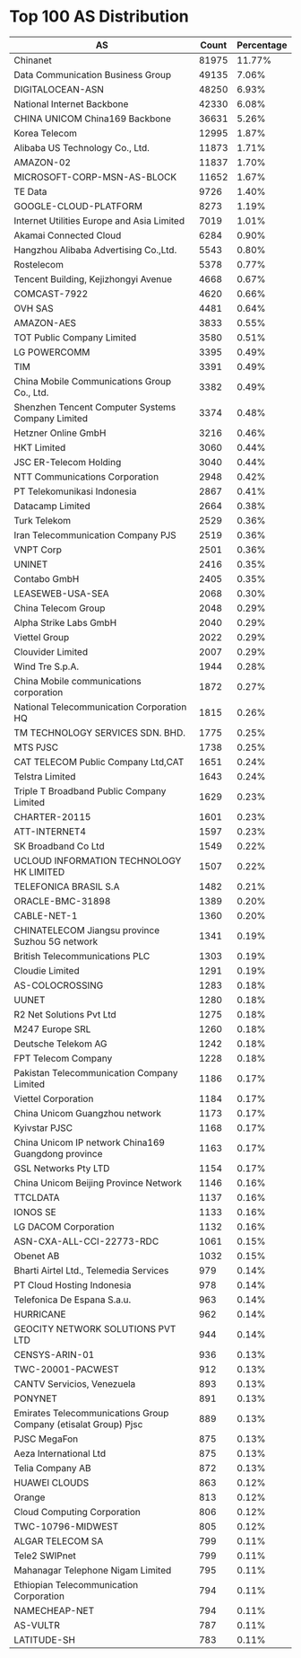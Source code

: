 # Top 100 AS Distribution
| AS | Count | Percentage |
|----|----|----|
| Chinanet | 81975 | 11.77% |
| Data Communication Business Group | 49135 | 7.06% |
| DIGITALOCEAN-ASN | 48250 | 6.93% |
| National Internet Backbone | 42330 | 6.08% |
| CHINA UNICOM China169 Backbone | 36631 | 5.26% |
| Korea Telecom | 12995 | 1.87% |
| Alibaba US Technology Co., Ltd. | 11873 | 1.71% |
| AMAZON-02 | 11837 | 1.70% |
| MICROSOFT-CORP-MSN-AS-BLOCK | 11652 | 1.67% |
| TE Data | 9726 | 1.40% |
| GOOGLE-CLOUD-PLATFORM | 8273 | 1.19% |
| Internet Utilities Europe and Asia Limited | 7019 | 1.01% |
| Akamai Connected Cloud | 6284 | 0.90% |
| Hangzhou Alibaba Advertising Co.,Ltd. | 5543 | 0.80% |
| Rostelecom | 5378 | 0.77% |
| Tencent Building, Kejizhongyi Avenue | 4668 | 0.67% |
| COMCAST-7922 | 4620 | 0.66% |
| OVH SAS | 4481 | 0.64% |
| AMAZON-AES | 3833 | 0.55% |
| TOT Public Company Limited | 3580 | 0.51% |
| LG POWERCOMM | 3395 | 0.49% |
| TIM | 3391 | 0.49% |
| China Mobile Communications Group Co., Ltd. | 3382 | 0.49% |
| Shenzhen Tencent Computer Systems Company Limited | 3374 | 0.48% |
| Hetzner Online GmbH | 3216 | 0.46% |
| HKT Limited | 3060 | 0.44% |
| JSC ER-Telecom Holding | 3040 | 0.44% |
| NTT Communications Corporation | 2948 | 0.42% |
| PT Telekomunikasi Indonesia | 2867 | 0.41% |
| Datacamp Limited | 2664 | 0.38% |
| Turk Telekom | 2529 | 0.36% |
| Iran Telecommunication Company PJS | 2519 | 0.36% |
| VNPT Corp | 2501 | 0.36% |
| UNINET | 2416 | 0.35% |
| Contabo GmbH | 2405 | 0.35% |
| LEASEWEB-USA-SEA | 2068 | 0.30% |
| China Telecom Group | 2048 | 0.29% |
| Alpha Strike Labs GmbH | 2040 | 0.29% |
| Viettel Group | 2022 | 0.29% |
| Clouvider Limited | 2007 | 0.29% |
| Wind Tre S.p.A. | 1944 | 0.28% |
| China Mobile communications corporation | 1872 | 0.27% |
| National Telecommunication Corporation HQ | 1815 | 0.26% |
| TM TECHNOLOGY SERVICES SDN. BHD. | 1775 | 0.25% |
| MTS PJSC | 1738 | 0.25% |
| CAT TELECOM Public Company Ltd,CAT | 1651 | 0.24% |
| Telstra Limited | 1643 | 0.24% |
| Triple T Broadband Public Company Limited | 1629 | 0.23% |
| CHARTER-20115 | 1601 | 0.23% |
| ATT-INTERNET4 | 1597 | 0.23% |
| SK Broadband Co Ltd | 1549 | 0.22% |
| UCLOUD INFORMATION TECHNOLOGY HK LIMITED | 1507 | 0.22% |
| TELEFONICA BRASIL S.A | 1482 | 0.21% |
| ORACLE-BMC-31898 | 1389 | 0.20% |
| CABLE-NET-1 | 1360 | 0.20% |
| CHINATELECOM Jiangsu province Suzhou 5G network | 1341 | 0.19% |
| British Telecommunications PLC | 1303 | 0.19% |
| Cloudie Limited | 1291 | 0.19% |
| AS-COLOCROSSING | 1283 | 0.18% |
| UUNET | 1280 | 0.18% |
| R2 Net Solutions Pvt Ltd | 1275 | 0.18% |
| M247 Europe SRL | 1260 | 0.18% |
| Deutsche Telekom AG | 1242 | 0.18% |
| FPT Telecom Company | 1228 | 0.18% |
| Pakistan Telecommunication Company Limited | 1186 | 0.17% |
| Viettel Corporation | 1184 | 0.17% |
| China Unicom Guangzhou network | 1173 | 0.17% |
| Kyivstar PJSC | 1168 | 0.17% |
| China Unicom IP network China169 Guangdong province | 1163 | 0.17% |
| GSL Networks Pty LTD | 1154 | 0.17% |
| China Unicom Beijing Province Network | 1146 | 0.16% |
| TTCLDATA | 1137 | 0.16% |
| IONOS SE | 1133 | 0.16% |
| LG DACOM Corporation | 1132 | 0.16% |
| ASN-CXA-ALL-CCI-22773-RDC | 1061 | 0.15% |
| Obenet AB | 1032 | 0.15% |
| Bharti Airtel Ltd., Telemedia Services | 979 | 0.14% |
| PT Cloud Hosting Indonesia | 978 | 0.14% |
| Telefonica De Espana S.a.u. | 963 | 0.14% |
| HURRICANE | 962 | 0.14% |
| GEOCITY NETWORK SOLUTIONS PVT LTD | 944 | 0.14% |
| CENSYS-ARIN-01 | 936 | 0.13% |
| TWC-20001-PACWEST | 912 | 0.13% |
| CANTV Servicios, Venezuela | 893 | 0.13% |
| PONYNET | 891 | 0.13% |
| Emirates Telecommunications Group Company (etisalat Group) Pjsc | 889 | 0.13% |
| PJSC MegaFon | 875 | 0.13% |
| Aeza International Ltd | 875 | 0.13% |
| Telia Company AB | 872 | 0.13% |
| HUAWEI CLOUDS | 863 | 0.12% |
| Orange | 813 | 0.12% |
| Cloud Computing Corporation | 806 | 0.12% |
| TWC-10796-MIDWEST | 805 | 0.12% |
| ALGAR TELECOM SA | 799 | 0.11% |
| Tele2 SWIPnet | 799 | 0.11% |
| Mahanagar Telephone Nigam Limited | 795 | 0.11% |
| Ethiopian Telecommunication Corporation | 794 | 0.11% |
| NAMECHEAP-NET | 794 | 0.11% |
| AS-VULTR | 787 | 0.11% |
| LATITUDE-SH | 783 | 0.11% |
